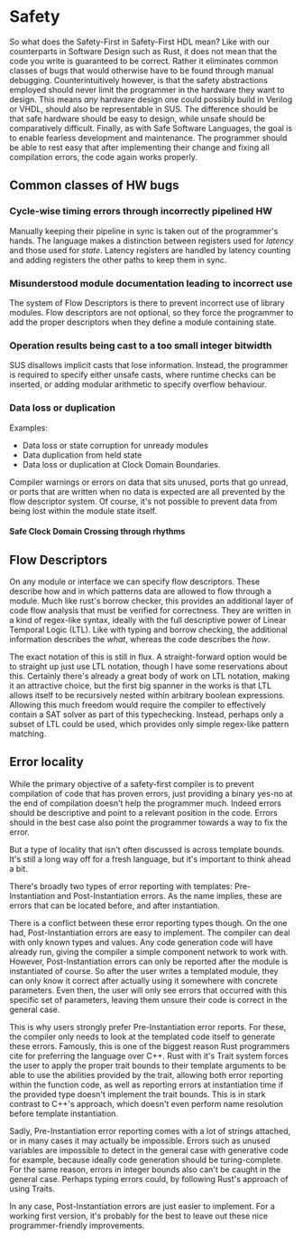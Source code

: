 # Safety

So what does the Safety-First in Safety-First HDL mean? Like with our counterparts in Software Design such as Rust, it does not mean that the code you write is guaranteed to be correct. Rather it eliminates common classes of bugs that would otherwise have to be found through manual debugging. Counterintuitively however, is that the safety abstractions employed should never limit the programmer in the hardware they want to design. This means *any* hardware design one could possibly build in Verilog or VHDL, should also be representable in SUS. The difference should be that safe hardware should be easy to design, while unsafe should be comparatively difficult. Finally, as with Safe Software Languages, the goal is to enable fearless development and maintenance. The programmer should be able to rest easy that after implementing their change and fixing all compilation errors, the code again works properly. 

## Common classes of HW bugs
### Cycle-wise timing errors through incorrectly pipelined HW
Manually keeping their pipeline in sync is taken out of the programmer's hands. The language makes a distinction between registers used for *latency* and those used for *state*. Latency registers are handled by latency counting and adding registers the other paths to keep them in sync. 

### Misunderstood module documentation leading to incorrect use
The system of Flow Descriptors is there to prevent incorrect use of library modules. Flow descriptors are not optional, so they force the programmer to add the proper descriptors when they define a module containing state. 

### Operation results being cast to a too small integer bitwidth
SUS disallows implicit casts that lose information. Instead, the programmer is required to specify either unsafe casts, where runtime checks can be inserted, or adding modular arithmetic to specify overflow behaviour.

### Data loss or duplication
Examples: 
- Data loss or state corruption for unready modules
- Data duplication from held state
- Data loss or duplication at Clock Domain Boundaries. 

Compiler warnings or errors on data that sits unused, ports that go unread, or ports that are written when no data is expected are all prevented by the flow descriptor system. Of course, it's not possible to prevent data from being lost within the module state itself. 

#### Safe Clock Domain Crossing through rhythms


## Flow Descriptors
On any module or interface we can specify flow descriptors. These describe how and in which patterns data are allowed to flow through a module. Much like rust's borrow checker, this provides an additional layer of code flow analysis that must be verified for correctness. They are written in a kind of regex-like syntax, ideally with the full descriptive power of Linear Temporal Logic (LTL). Like with typing and borrow checking, the additional information describes the *what*, whereas the code describes the *how*. 

The exact notation of this is still in flux. A straight-forward option would be to straight up just use LTL notation, though I have some reservations about this. Certainly there's already a great body of work on LTL notation, making it an attractive choice, but the first big spanner in the works is that LTL allows itself to be recursively nested within arbitrary boolean expressions. Allowing this much freedom would require the compiler to effectively contain a SAT solver as part of this typechecking. Instead, perhaps only a subset of LTL could be used, which provides only simple regex-like pattern matching. 

## Error locality
While the primary objective of a safety-first compiler is to prevent compilation of code that has proven errors, just providing a binary yes-no at the end of compilation doesn't help the programmer much. Indeed errors should be descriptive and point to a relevant position in the code. Errors should in the best case also point the programmer towards a way to fix the error. 

But a type of locality that isn't often discussed is across template bounds. It's still a long way off for a fresh language, but it's important to think ahead a bit. 

There's broadly two types of error reporting with templates: Pre-Instantiation and Post-Instantiation errors. As the name implies, these are errors that can be located before, and after instantiation. 

There is a conflict between these error reporting types though. On the one had, Post-Instantiation errors are easy to implement. The compiler can deal with only known types and values. Any code generation code will have already run, giving the compiler a simple component network to work with. However, Post-Instantiation errors can only be reported after the module is instantiated of course. So after the user writes a templated module, they can only know it correct after actually using it somewhere with concrete parameters. Even then, the user will only see errors that occurred with this specific set of parameters, leaving them unsure their code is correct in the general case. 

This is why users strongly prefer Pre-Instantiation error reports. For these, the compiler only needs to look at the templated code itself to generate these errors. Famously, this is one of the biggest reason Rust programmers cite for preferring the language over C++. Rust with it's Trait system forces the user to apply the proper trait bounds to their template arguments to be able to use the abilities provided by the trait, allowing both error reporting within the function code, as well as reporting errors at instantiation time if the provided type doesn't implement the trait bounds. This is in stark contrast to C++'s approach, which doesn't even perform name resolution before template instantiation. 

Sadly, Pre-Instantiation error reporting comes with a lot of strings attached, or in many cases it may actually be impossible. Errors such as unused variables are impossible to detect in the general case with generative code for example, because ideally code generation should be turing-complete. For the same reason, errors in integer bounds also can't be caught in the general case. Perhaps typing errors could, by following Rust's approach of using Traits. 

In any case, Post-Instantiation errors are just easier to implement. For a working first version, it's probably for the best to leave out these nice programmer-friendly improvements. 
